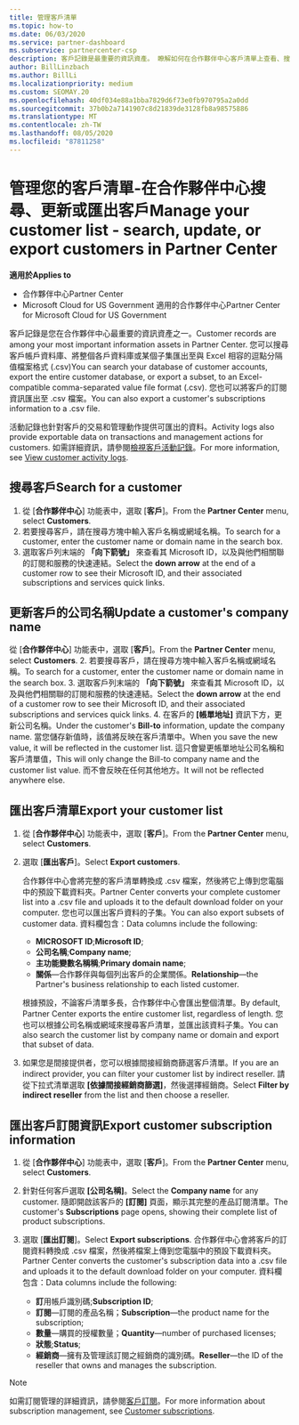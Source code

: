 ```yaml
---
title: 管理客戶清單
ms.topic: how-to
ms.date: 06/03/2020
ms.service: partner-dashboard
ms.subservice: partnercenter-csp
description: 客戶記錄是最重要的資訊資產。 瞭解如何在合作夥伴中心客戶清單上查看、搜尋、更新、& 匯出資訊。
author: BillLinzbach
ms.author: BillLi
ms.localizationpriority: medium
ms.custom: SEOMAY.20
ms.openlocfilehash: 40df034e88a1bba7829d6f73e0fb970795a2a0dd
ms.sourcegitcommit: 37b0b2a7141907c8d21839de3128fb8a98575886
ms.translationtype: MT
ms.contentlocale: zh-TW
ms.lasthandoff: 08/05/2020
ms.locfileid: "87811258"
---
```

# <a name="manage-your-customer-list---search-update-or-export-customers-in-partner-center"></a><span data-ttu-id="f1f67-104">管理您的客戶清單-在合作夥伴中心搜尋、更新或匯出客戶</span><span class="sxs-lookup"><span data-stu-id="f1f67-104">Manage your customer list - search, update, or export customers in Partner Center</span></span>

<span data-ttu-id="f1f67-105">**適用於**</span><span class="sxs-lookup"><span data-stu-id="f1f67-105">**Applies to**</span></span>

- <span data-ttu-id="f1f67-106">合作夥伴中心</span><span class="sxs-lookup"><span data-stu-id="f1f67-106">Partner Center</span></span>
- <span data-ttu-id="f1f67-107">Microsoft Cloud for US Government 適用的合作夥伴中心</span><span class="sxs-lookup"><span data-stu-id="f1f67-107">Partner Center for Microsoft Cloud for US Government</span></span>

<span data-ttu-id="f1f67-108">客戶記錄是您在合作夥伴中心最重要的資訊資產之一。</span><span class="sxs-lookup"><span data-stu-id="f1f67-108">Customer records are among your most important information assets in Partner Center.</span></span> <span data-ttu-id="f1f67-109">您可以搜尋客戶帳戶資料庫、將整個各戶資料庫或某個子集匯出至與 Excel 相容的逗點分隔值檔案格式 (.csv)</span><span class="sxs-lookup"><span data-stu-id="f1f67-109">You can search your database of customer accounts, export the entire customer database, or export a subset, to an Excel-compatible comma-separated value file format (.csv).</span></span> <span data-ttu-id="f1f67-110">您也可以將客戶的訂閱資訊匯出至 .csv 檔案。</span><span class="sxs-lookup"><span data-stu-id="f1f67-110">You can also export a customer's subscriptions information to a .csv file.</span></span>

<span data-ttu-id="f1f67-111">活動記錄也針對客戶的交易和管理動作提供可匯出的資料。</span><span class="sxs-lookup"><span data-stu-id="f1f67-111">Activity logs also provide exportable data on transactions and management actions for customers.</span></span> <span data-ttu-id="f1f67-112">如需詳細資訊，請參閱[檢視客戶活動記錄](activity-logs.md)。</span><span class="sxs-lookup"><span data-stu-id="f1f67-112">For more information, see [View customer activity logs](activity-logs.md).</span></span>

## <a name="search-for-a-customer"></a><span data-ttu-id="f1f67-113">搜尋客戶</span><span class="sxs-lookup"><span data-stu-id="f1f67-113">Search for a customer</span></span>

1.  <span data-ttu-id="f1f67-114">從 [**合作夥伴中心**] 功能表中，選取 [**客戶**]。</span><span class="sxs-lookup"><span data-stu-id="f1f67-114">From the **Partner Center** menu, select **Customers**.</span></span>
2.  <span data-ttu-id="f1f67-115">若要搜尋客戶，請在搜尋方塊中輸入客戶名稱或網域名稱。</span><span class="sxs-lookup"><span data-stu-id="f1f67-115">To search for a customer, enter the customer name or domain name in the search box.</span></span>
3.  <span data-ttu-id="f1f67-116">選取客戶列末端的 **「向下箭號」** 來查看其 Microsoft ID，以及與他們相關聯的訂閱和服務的快速連結。</span><span class="sxs-lookup"><span data-stu-id="f1f67-116">Select the **down arrow** at the end of a customer row to see their Microsoft ID, and their associated subscriptions and services quick links.</span></span>

## <a name="update-a-customers-company-name"></a><span data-ttu-id="f1f67-117">更新客戶的公司名稱</span><span class="sxs-lookup"><span data-stu-id="f1f67-117">Update a customer's company name</span></span>

<span data-ttu-id="f1f67-118">從 [**合作夥伴中心**] 功能表中，選取 [**客戶**]。</span><span class="sxs-lookup"><span data-stu-id="f1f67-118">From the **Partner Center** menu, select **Customers**.</span></span>
2.  <span data-ttu-id="f1f67-119">若要搜尋客戶，請在搜尋方塊中輸入客戶名稱或網域名稱。</span><span class="sxs-lookup"><span data-stu-id="f1f67-119">To search for a customer, enter the customer name or domain name in the search box.</span></span>
3.  <span data-ttu-id="f1f67-120">選取客戶列末端的 **「向下箭號」** 來查看其 Microsoft ID，以及與他們相關聯的訂閱和服務的快速連結。</span><span class="sxs-lookup"><span data-stu-id="f1f67-120">Select the **down arrow** at the end of a customer row to see their Microsoft ID, and their associated subscriptions and services quick links.</span></span>
4.  <span data-ttu-id="f1f67-121">在客戶的 **\[帳單地址\]** 資訊下方，更新公司名稱。</span><span class="sxs-lookup"><span data-stu-id="f1f67-121">Under the customer's **Bill-to** information, update the company name.</span></span> <span data-ttu-id="f1f67-122">當您儲存新值時，該值將反映在客戶清單中。</span><span class="sxs-lookup"><span data-stu-id="f1f67-122">When you save the new value, it will be reflected in the customer list.</span></span> <span data-ttu-id="f1f67-123">這只會變更帳單地址公司名稱和客戶清單值，</span><span class="sxs-lookup"><span data-stu-id="f1f67-123">This will only change the Bill-to company name and the customer list value.</span></span> <span data-ttu-id="f1f67-124">而不會反映在任何其他地方。</span><span class="sxs-lookup"><span data-stu-id="f1f67-124">It will not be reflected anywhere else.</span></span>

## <a name="export-your-customer-list"></a><span data-ttu-id="f1f67-125">匯出客戶清單</span><span class="sxs-lookup"><span data-stu-id="f1f67-125">Export your customer list</span></span>

1. <span data-ttu-id="f1f67-126">從 [**合作夥伴中心**] 功能表中，選取 [**客戶**]。</span><span class="sxs-lookup"><span data-stu-id="f1f67-126">From the **Partner Center** menu, select **Customers**.</span></span>
2. <span data-ttu-id="f1f67-127">選取 [**匯出客戶**]。</span><span class="sxs-lookup"><span data-stu-id="f1f67-127">Select **Export customers**.</span></span>

   <span data-ttu-id="f1f67-128">合作夥伴中心會將完整的客戶清單轉換成 .csv 檔案，然後將它上傳到您電腦中的預設下載資料夾。</span><span class="sxs-lookup"><span data-stu-id="f1f67-128">Partner Center converts your complete customer list into a .csv file and uploads it to the default download folder on your computer.</span></span> <span data-ttu-id="f1f67-129">您也可以匯出客戶資料的子集。</span><span class="sxs-lookup"><span data-stu-id="f1f67-129">You can also export subsets of customer data.</span></span> <span data-ttu-id="f1f67-130">資料欄包含：</span><span class="sxs-lookup"><span data-stu-id="f1f67-130">Data columns include the following:</span></span>

   - <span data-ttu-id="f1f67-131">**MICROSOFT ID**;</span><span class="sxs-lookup"><span data-stu-id="f1f67-131">**Microsoft ID**;</span></span>
   - <span data-ttu-id="f1f67-132">**公司名稱**;</span><span class="sxs-lookup"><span data-stu-id="f1f67-132">**Company name**;</span></span>
   - <span data-ttu-id="f1f67-133">**主功能變數名稱稱**;</span><span class="sxs-lookup"><span data-stu-id="f1f67-133">**Primary domain name**;</span></span>
   - <span data-ttu-id="f1f67-134">**關係**—合作夥伴與每個列出客戶的企業關係。</span><span class="sxs-lookup"><span data-stu-id="f1f67-134">**Relationship**—the Partner's business relationship to each listed customer.</span></span>

    <span data-ttu-id="f1f67-135">根據預設，不論客戶清單多長，合作夥伴中心會匯出整個清單。</span><span class="sxs-lookup"><span data-stu-id="f1f67-135">By default, Partner Center exports the entire customer list, regardless of length.</span></span> <span data-ttu-id="f1f67-136">您也可以根據公司名稱或網域來搜尋客戶清單，並匯出該資料子集。</span><span class="sxs-lookup"><span data-stu-id="f1f67-136">You can also search the customer list by company name or domain and export that subset of data.</span></span>

3. <span data-ttu-id="f1f67-137">如果您是間接提供者，您可以根據間接經銷商篩選客戶清單。</span><span class="sxs-lookup"><span data-stu-id="f1f67-137">If you are an indirect provider, you can filter your customer list by indirect reseller.</span></span> <span data-ttu-id="f1f67-138">請從下拉式清單選取 **\[依據間接經銷商篩選\]**，然後選擇經銷商。</span><span class="sxs-lookup"><span data-stu-id="f1f67-138">Select **Filter by indirect reseller** from the list and then choose a reseller.</span></span>


## <a name="export-customer-subscription-information"></a><span data-ttu-id="f1f67-139">匯出客戶訂閱資訊</span><span class="sxs-lookup"><span data-stu-id="f1f67-139">Export customer subscription information</span></span>

1. <span data-ttu-id="f1f67-140">從 [**合作夥伴中心**] 功能表中，選取 [**客戶**]。</span><span class="sxs-lookup"><span data-stu-id="f1f67-140">From the **Partner Center** menu, select **Customers**.</span></span>

2. <span data-ttu-id="f1f67-141">針對任何客戶選取 **\[公司名稱\]**。</span><span class="sxs-lookup"><span data-stu-id="f1f67-141">Select the **Company name** for any customer.</span></span> <span data-ttu-id="f1f67-142">隨即開啟該客戶的 **\[訂閱\]** 頁面，顯示其完整的產品訂閱清單。</span><span class="sxs-lookup"><span data-stu-id="f1f67-142">The customer's **Subscriptions** page opens, showing their complete list of product subscriptions.</span></span>

3. <span data-ttu-id="f1f67-143">選取 [**匯出訂閱**]。</span><span class="sxs-lookup"><span data-stu-id="f1f67-143">Select **Export subscriptions**.</span></span> <span data-ttu-id="f1f67-144">合作夥伴中心會將客戶的訂閱資料轉換成 .csv 檔案，然後將檔案上傳到您電腦中的預設下載資料夾。</span><span class="sxs-lookup"><span data-stu-id="f1f67-144">Partner Center converts the customer's subscription data into a .csv file and uploads it to the default download folder on your computer.</span></span> <span data-ttu-id="f1f67-145">資料欄包含：</span><span class="sxs-lookup"><span data-stu-id="f1f67-145">Data columns include the following:</span></span>
   - <span data-ttu-id="f1f67-146">**訂**用帳戶識別碼;</span><span class="sxs-lookup"><span data-stu-id="f1f67-146">**Subscription ID**;</span></span>
   - <span data-ttu-id="f1f67-147">**訂閱**—訂閱的產品名稱；</span><span class="sxs-lookup"><span data-stu-id="f1f67-147">**Subscription**—the product name for the subscription;</span></span>
   - <span data-ttu-id="f1f67-148">**數量**—購買的授權數量；</span><span class="sxs-lookup"><span data-stu-id="f1f67-148">**Quantity**—number of purchased licenses;</span></span>
   - <span data-ttu-id="f1f67-149">**狀態**;</span><span class="sxs-lookup"><span data-stu-id="f1f67-149">**Status**;</span></span>
   - <span data-ttu-id="f1f67-150">**經銷商**—擁有及管理該訂閱之經銷商的識別碼。</span><span class="sxs-lookup"><span data-stu-id="f1f67-150">**Reseller**—the ID of the reseller that owns and manages the subscription.</span></span>

> [!NOTE]  
> <span data-ttu-id="f1f67-151">如需訂閱管理的詳細資訊，請參閱[客戶訂閱](customer-subscriptions.md)。</span><span class="sxs-lookup"><span data-stu-id="f1f67-151">For more information about subscription management, see [Customer subscriptions](customer-subscriptions.md).</span></span>
